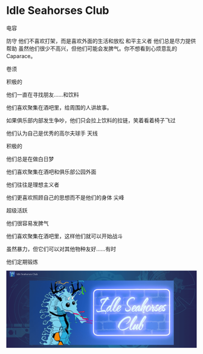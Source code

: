# Idle Seahorses Club

电容

防守
他们不喜欢打架，而是喜欢外面的生活和放松
和平主义者
他们总是尽力提供帮助
虽然他们很少不高兴，但他们可能会发脾气。你不想看到心烦意乱的 Caparace。

卷须

 积极的


他们一直在寻找朋友……和饮料


他们喜欢聚集在酒吧里，给周围的人讲故事。


如果俱乐部内部发生争吵，他们只会拉上饮料的拉链，笑着看着椅子飞过

他们认为自己是优秀的高尔夫球手
天线


积极的


他们总是在做白日梦


他们喜欢聚集在酒吧和俱乐部公园外面


他们往往是理想主义者

他们更喜欢照顾自己的思想而不是他们的身体
尖峰


超级活跃


他们很容易发脾气


他们喜欢聚集在酒吧里，这样他们就可以开始战斗


虽然暴力，但它们可以对其他物种友好......有时


他们定期锻炼

![nft](01.png)


